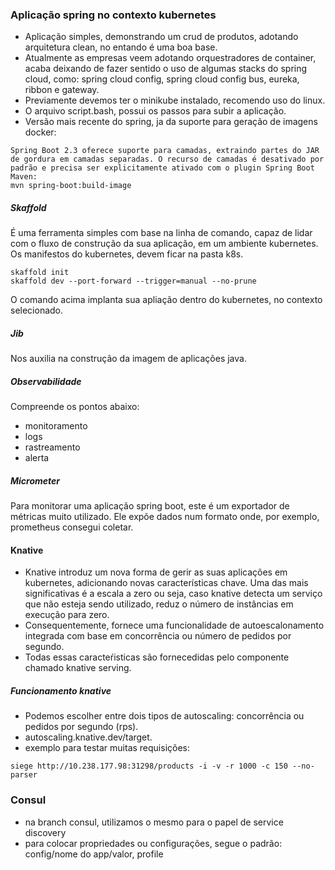 ### Aplicação spring no contexto kubernetes

- Aplicação simples, demonstrando um crud de produtos, adotando arquitetura clean, no entando é uma boa base.
- Atualmente as empresas veem adotando orquestradores de container, acaba deixando de fazer sentido o uso de algumas stacks do spring cloud, como: spring cloud config, spring cloud config bus, eureka, ribbon e gateway.
- Previamente devemos ter o minikube instalado, recomendo uso do linux.
- O arquivo script.bash, possui os passos para subir a aplicação.
- Versão mais recente do spring, ja da suporte para geração de imagens docker:
```
Spring Boot 2.3 oferece suporte para camadas, extraindo partes do JAR de gordura em camadas separadas. O recurso de camadas é desativado por padrão e precisa ser explicitamente ativado com o plugin Spring Boot Maven:
mvn spring-boot:build-image
```

##### Skaffold
É uma ferramenta simples com base na linha de comando, capaz de lidar com o fluxo de construção da sua aplicação, em um ambiente kubernetes. Os manifestos do kubernetes, devem ficar na pasta k8s.

```
skaffold init
skaffold dev --port-forward --trigger=manual --no-prune
```

O comando acima implanta sua apliação dentro do kubernetes, no contexto selecionado.

##### Jib
Nos auxilia na construção da imagem de aplicações java.


##### Observabilidade
Compreende os pontos abaixo:
- monitoramento
- logs
- rastreamento
- alerta

##### Micrometer
Para monitorar uma aplicação spring boot, este é um exportador de métricas muito utilizado. Ele expõe dados num formato onde, por exemplo, prometheus consegui coletar.

#### Knative
- Knative introduz um nova forma de gerir as suas aplicações em kubernetes, adicionando novas características chave. Uma das mais significativas é a escala a zero ou seja, caso knative detecta um serviço que não esteja sendo utilizado, reduz o número de instâncias em execução para zero.
- Consequentemente, fornece uma funcionalidade de autoescalonamento integrada com base em concorrência ou número de pedidos por segundo.
- Todas essas caracteŕisticas são fornecedidas pelo componente chamado knative serving.

##### Funcionamento knative
- Podemos escolher entre dois tipos de autoscaling: concorrência ou pedidos por segundo (rps).
- autoscaling.knative.dev/target.
- exemplo para testar muitas requisições:

```
siege http://10.238.177.98:31298/products -i -v -r 1000 -c 150 --no-parser
```

### Consul
- na branch consul, utilizamos o mesmo para o papel de service discovery
- para colocar propriedades ou configurações, segue o padrão: config/nome do app/valor, profile
